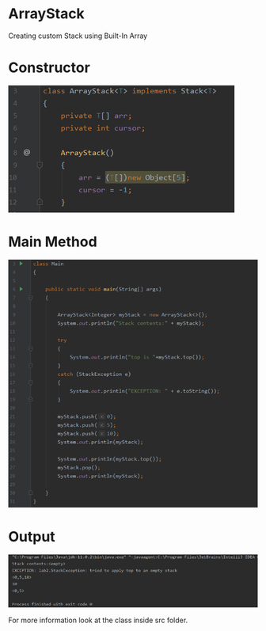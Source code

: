# ArrayStack
Creating custom Stack using Built-In Array

# Constructor
![](Images/Constructor.PNG)

# Main Method
![](Images/Main.PNG)

# Output
![](Images/Output.PNG)

For more information look at the class inside src folder.
